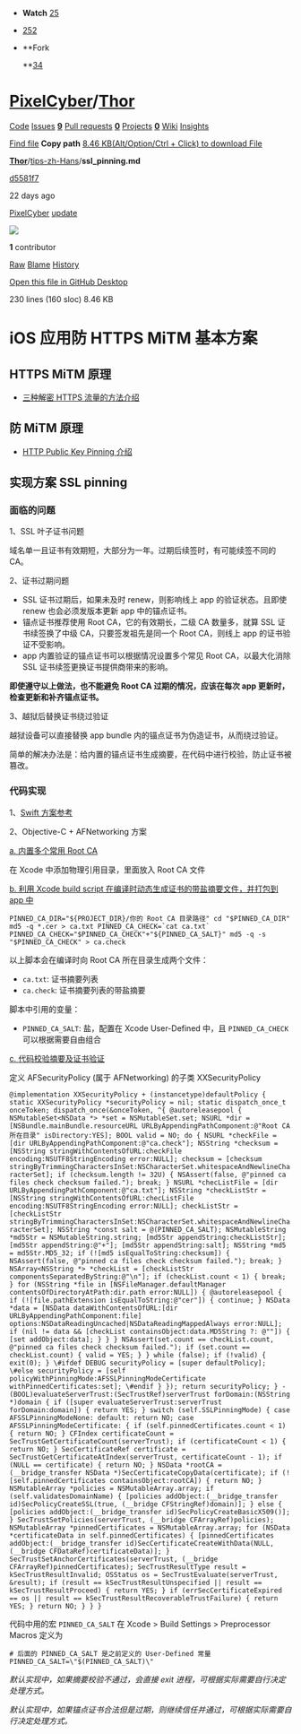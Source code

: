 - **Watch** [25](https://github.com/PixelCyber/Thor/watchers)
    
- [252](https://github.com/PixelCyber/Thor/stargazers)
- **Fork  
      
    **[34](https://github.com/PixelCyber/Thor/network/members)
    

# [PixelCyber](https://github.com/PixelCyber)/[**Thor**](https://github.com/PixelCyber/Thor)

[Code](https://github.com/PixelCyber/Thor) [Issues](https://github.com/PixelCyber/Thor/issues) [**9**](https://github.com/PixelCyber/Thor/issues) [Pull requests](https://github.com/PixelCyber/Thor/pulls) [**0**](https://github.com/PixelCyber/Thor/pulls) [Projects](https://github.com/PixelCyber/Thor/projects) [**0**](https://github.com/PixelCyber/Thor/projects) [Wiki](https://github.com/PixelCyber/Thor/wiki) [Insights](https://github.com/PixelCyber/Thor/pulse)

[Find file](https://github.com/PixelCyber/Thor/find/master) **Copy path** [8.46 KB](https://raw.githubusercontent.com/PixelCyber/Thor/master/tips-zh-Hans/ssl_pinning.md)[(Alt/Option/Ctrl + Click) to download File](https://raw.githubusercontent.com/PixelCyber/Thor/master/tips-zh-Hans/ssl_pinning.md)

[**Thor**](https://github.com/PixelCyber/Thor)/[tips-zh-Hans](https://github.com/PixelCyber/Thor/tree/master/tips-zh-Hans)/**ssl_pinning.md**

[d5581f7](https://github.com/PixelCyber/Thor/commit/d5581f70d1e2fc9421ce890501088dac4d42aa5c)

22 days ago

[PixelCyber](https://github.com/PixelCyber) [update](https://github.com/PixelCyber/Thor/commit/d5581f70d1e2fc9421ce890501088dac4d42aa5c)

[![](https://www.notion.soiOS%20%E5%BA%94%E7%94%A8%E9%98%B2%20HTTPS%20MiTM%20%E5%9F%BA%E6%9C%AC%E6%96%B9%E6%A1%88.resources/25058836)](https://www.notion.soiOS%20%E5%BA%94%E7%94%A8%E9%98%B2%20HTTPS%20MiTM%20%E5%9F%BA%E6%9C%AC%E6%96%B9%E6%A1%88.resources/25058836)

**1** contributor

[Raw](https://github.com/PixelCyber/Thor/raw/master/tips-zh-Hans/ssl_pinning.md) [Blame](https://github.com/PixelCyber/Thor/blame/master/tips-zh-Hans/ssl_pinning.md) [History](https://github.com/PixelCyber/Thor/commits/master/tips-zh-Hans/ssl_pinning.md)

[](https://github.com/PixelCyber/Thor/blob/master/tips-zh-Hans/ssl_pinning.mdgithub-mac://openRepo/https://github.com/PixelCyber/Thor?branch=master&filepath=tips-zh-Hans%2Fssl_pinning.md)[Open this file in GitHub Desktop](https://github.com/PixelCyber/Thor/blob/master/tips-zh-Hans/ssl_pinning.mdgithub-mac://openRepo/https://github.com/PixelCyber/Thor?branch=master&filepath=tips-zh-Hans%2Fssl_pinning.md)

230 lines (160 sloc) 8.46 KB

# **iOS 应用防 HTTPS MiTM 基本方案**

## **HTTPS MiTM 原理**

- [三种解密 HTTPS 流量的方法介绍](https://imququ.com/post/how-to-decrypt-https.html)

## **防 MiTM 原理**

- [HTTP Public Key Pinning 介绍](https://imququ.com/post/http-public-key-pinning.html)

## **实现方案 SSL pinning**

### **面临的问题**

1、SSL 叶子证书问题

域名单一且证书有效期短，大部分为一年。过期后续签时，有可能续签不同的 CA。

2、证书过期问题

- SSL 证书过期后，如果未及时 renew，则影响线上 app 的验证状态。且即使 renew 也会必须发版本更新 app 中的锚点证书。
- 锚点证书推荐使用 Root CA，它的有效期长，二级 CA 数量多，就算 SSL 证书续签换了中级 CA，只要签发祖先是同一个 Root CA，则线上 app 的证书验证不受影响。
- app 内置验证的锚点证书可以根据情况设置多个常见 Root CA，以最大化消除 SSL 证书续签更换证书提供商带来的影响。

**即使遵守以上做法，也不能避免 Root CA 过期的情况，应该在每次 app 更新时，检查更新和补齐锚点证书。**

3、越狱后替换证书绕过验证

越狱设备可以直接替换 app bundle 内的锚点证书为伪造证书，从而绕过验证。

简单的解决办法是：给内置的锚点证书生成摘要，在代码中进行校验，防止证书被篡改。

### **代码实现**

1、[Swift 方案参考](https://medium.com/@kennethpoon/lets-write-swift-code-to-intercept-ssl-pinning-https-requests-12446303cc9d)

2、Objective-C + AFNetworking 方案

[a. 内置多个常用 Root CA](https://github.com/PixelCyber/Thor/blob/master/tips-zh-Hans)

在 Xcode 中添加物理引用目录，里面放入 Root CA 文件

[b. 利用 Xcode build script 在编译时动态生成证书的带盐摘要文件，并打包到 app 中](https://github.com/PixelCyber/Thor/blob/master/tips-zh-Hans)

``PINNED_CA_DIR="${PROJECT_DIR}/你的 Root CA 目录路径" cd "$PINNED_CA_DIR" md5 -q *.cer > ca.txt PINNED_CA_CHECK=`cat ca.txt` PINNED_CA_CHECK="$PINNED_CA_CHECK"+"${PINNED_CA_SALT}" md5 -q -s "$PINNED_CA_CHECK" > ca.check``

以上脚本会在编译时向 Root CA 所在目录生成两个文件：

- `ca.txt`: 证书摘要列表
- `ca.check`: 证书摘要列表的带盐摘要

脚本中引用的变量：

- `PINNED_CA_SALT`: 盐，配置在 Xcode User-Defined 中，且 `PINNED_CA_CHECK` 可以根据需要自由组合

[c. 代码校验摘要及证书验证](https://github.com/PixelCyber/Thor/blob/master/tips-zh-Hans)

定义 AFSecurityPolicy (属于 AFNetworking) 的子类 XXSecurityPolicy

`@implementation XXSecurityPolicy + (instancetype)defaultPolicy { static XXSecurityPolicy *securityPolicy = nil; static dispatch_once_t onceToken; dispatch_once(&onceToken, ^{ @autoreleasepool { NSMutableSet<NSData *> *set = NSMutableSet.set; NSURL *dir = [NSBundle.mainBundle.resourceURL URLByAppendingPathComponent:@"Root CA 所在目录" isDirectory:YES]; BOOL valid = NO; do { NSURL *checkFile = [dir URLByAppendingPathComponent:@"ca.check"]; NSString *checksum = [NSString stringWithContentsOfURL:checkFile encoding:NSUTF8StringEncoding error:NULL]; checksum = [checksum stringByTrimmingCharactersInSet:NSCharacterSet.whitespaceAndNewlineCharacterSet]; if (checksum.length != 32U) { NSAssert(false, @"pinned ca files check checksum failed."); break; } NSURL *checListFile = [dir URLByAppendingPathComponent:@"ca.txt"]; NSString *checkListStr = [NSString stringWithContentsOfURL:checListFile encoding:NSUTF8StringEncoding error:NULL]; checkListStr = [checkListStr stringByTrimmingCharactersInSet:NSCharacterSet.whitespaceAndNewlineCharacterSet]; NSString *const salt = @(PINNED_CA_SALT); NSMutableString *md5Str = NSMutableString.string; [md5Str appendString:checkListStr]; [md5Str appendString:@"+"]; [md5Str appendString:salt]; NSString *md5 = md5Str.MD5_32; if (![md5 isEqualToString:checksum]) { NSAssert(false, @"pinned ca files check checksum failed."); break; } NSArray<NSString *> *checkList = [checkListStr componentsSeparatedByString:@"\n"]; if (checkList.count < 1) { break; } for (NSString *file in [NSFileManager.defaultManager contentsOfDirectoryAtPath:dir.path error:NULL]) { @autoreleasepool { if (![file.pathExtension isEqualToString:@"cer"]) { continue; } NSData *data = [NSData dataWithContentsOfURL:[dir URLByAppendingPathComponent:file] options:NSDataReadingUncached|NSDataReadingMappedAlways error:NULL]; if (nil != data && [checkList containsObject:data.MD5String ?: @""]) { [set addObject:data]; } } } NSAssert(set.count == checkList.count, @"pinned ca files check checksum failed."); if (set.count == checkList.count) { valid = YES; } } while (false); if (!valid) { exit(0); } \#ifdef DEBUG securityPolicy = [super defaultPolicy]; \#else securityPolicy = [self policyWithPinningMode:AFSSLPinningModeCertificate withPinnedCertificates:set]; \#endif } }); return securityPolicy; } - (BOOL)evaluateServerTrust:(SecTrustRef)serverTrust forDomain:(NSString *)domain { if ([super evaluateServerTrust:serverTrust forDomain:domain]) { return YES; } switch (self.SSLPinningMode) { case AFSSLPinningModeNone: default: return NO; case AFSSLPinningModeCertificate: { if (self.pinnedCertificates.count < 1) { return NO; } CFIndex certificateCount = SecTrustGetCertificateCount(serverTrust); if (certificateCount < 1) { return NO; } SecCertificateRef certificate = SecTrustGetCertificateAtIndex(serverTrust, certificateCount - 1); if (NULL == certificate) { return NO; } NSData *rootCA = (__bridge_transfer NSData *)SecCertificateCopyData(certificate); if (![self.pinnedCertificates containsObject:rootCA]) { return NO; } NSMutableArray *policies = NSMutableArray.array; if (self.validatesDomainName) { [policies addObject:(__bridge_transfer id)SecPolicyCreateSSL(true, (__bridge CFStringRef)domain)]; } else { [policies addObject:(__bridge_transfer id)SecPolicyCreateBasicX509()]; } SecTrustSetPolicies(serverTrust, (__bridge CFArrayRef)policies); NSMutableArray *pinnedCertificates = NSMutableArray.array; for (NSData *certificateData in self.pinnedCertificates) { [pinnedCertificates addObject:(__bridge_transfer id)SecCertificateCreateWithData(NULL, (__bridge CFDataRef)certificateData)]; } SecTrustSetAnchorCertificates(serverTrust, (__bridge CFArrayRef)pinnedCertificates); SecTrustResultType result = kSecTrustResultInvalid; OSStatus os = SecTrustEvaluate(serverTrust, &result); if (result == kSecTrustResultUnspecified || result == kSecTrustResultProceed) { return YES; } if (errSecCertificateExpired == os || result == kSecTrustResultRecoverableTrustFailure) { return YES; } return NO; } } }`

代码中用的宏 `PINNED_CA_SALT` 在 Xcode > Build Settings > Preprocessor Macros 定义为

`# 后面的 PINNED_CA_SALT 是之前定义的 User-Defined 常量 PINNED_CA_SALT=\"$(PINNED_CA_SALT)\"`

_默认实现中，如果摘要校验不通过，会直接 exit 进程，可根据实际需要自行决定处理方式。_

_默认实现中，如果锚点证书合法但是过期，则继续信任并通过，可根据实际需要自行决定处理方式。_